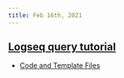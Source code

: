 ```yaml
---
title: Feb 16th, 2021
---
```


## [Logseq query tutorial](https://www.loom.com/share/d007932e94db4b4981cca606bebdb54a)
- [Code and Template Files](https://gist.github.com/tiensonqin/b319e19e6a1ef4659f24bb3b71d3d025)
##
